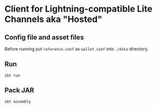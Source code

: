 # Client for Lightning-compatible Lite Channels aka "Hosted"

## Config file and asset files

Before running put `reference.conf` as `wallet.conf` into `./data` directory.

## Run

`sbt run`

## Pack JAR

`sbt assembly`
